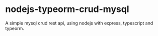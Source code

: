# nodejs-typeorm-crud-mysql
A simple mysql crud rest api, using nodejs with express, typescript and typeorm.
